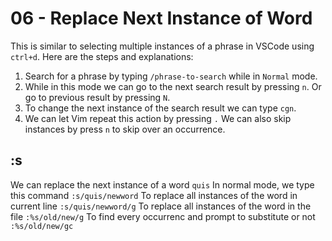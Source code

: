 # 06 - Replace Next Instance of Word

This is similar to selecting multiple instances of a phrase in VSCode using `ctrl+d`.
Here are the steps and explanations:

1. Search for a phrase by typing `/phrase-to-search` while in `Normal` mode.
2. While in this mode we can go to the next search result by pressing `n`. Or go to previous result by pressing `N`.
3. To change the next instance of the search result we can type `cgn`.
4. We can let Vim repeat this action by pressing `.`
   We can also skip instances by press `n` to skip over an occurrence.

## :s

We can replace the next instance of a word `quis`
In normal mode, we type this command
`:s/quis/newword`
To replace all instances of the word in current line
`:s/quis/newword/g`
To replace all instances of the word in the file
`:%s/old/new/g`
To find every occurrenc and prompt to substitute or not
`:%s/old/new/gc`
